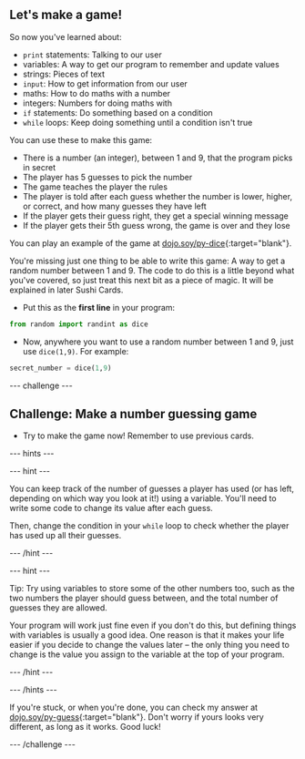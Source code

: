 ## Let's make a game!

So now you've learned about:
  * `print` statements: Talking to our user
  * variables: A way to get our program to remember and update values
  * strings: Pieces of text
  * `input`: How to get information from our user
  * maths: How to do maths with a number
  * integers: Numbers for doing maths with  
  * `if` statements: Do something based on a condition
  * `while` loops: Keep doing something until a condition isn't true

You can use these to make this game:
  * There is a number (an integer), between 1 and 9, that the program picks in secret
  * The player has 5 guesses to pick the number
  * The game teaches the player the rules
  * The player is told after each guess whether the number is lower, higher, or correct, and how many guesses they have left
  * If the player gets their guess right, they get a special winning message
  * If the player gets their 5th guess wrong, the game is over and they lose  

You can play an example of the game at [dojo.soy/py-dice](http://dojo.soy/py-dice){:target="blank"}.

You're missing just one thing to be able to write this game: A way to get a random number between 1 and 9. The code to do this is a little beyond what you've covered, so just treat this next bit as a piece of magic. It will be explained in later Sushi Cards.

+ Put this as the **first line** in your program:
```python
from random import randint as dice
```

+ Now, anywhere you want to use a random number between 1 and 9, just use `dice(1,9)`. For example:
```python
secret_number = dice(1,9)
```

--- challenge ---

## Challenge: Make a number guessing game

+ Try to make the game now! Remember to use previous cards. 

--- hints ---

--- hint ---

You can keep track of the number of guesses a player has used (or has left, depending on which way you look at it!) using a variable. You'll need to write some code to change its value after each guess.

Then, change the condition in your `while` loop to check whether the player has used up all their guesses.

--- /hint ---

--- hint ---

Tip: Try using variables to store some of the other numbers too, such as the two numbers the player should guess between, and the total number of guesses they are allowed.

Your program will work just fine even if you don't do this, but defining things with variables is usually a good idea. One reason is that it makes your life easier if you decide to change the values later – the only thing you need to change is the value you assign to the variable at the top of your program.

--- /hint ---

--- /hints ---

If you're stuck, or when you're done, you can check my answer at [dojo.soy/py-guess](http://dojo.soy/py-guess){:target="blank"}. Don't worry if yours looks very different, as long as it works. Good luck!

--- /challenge ---

